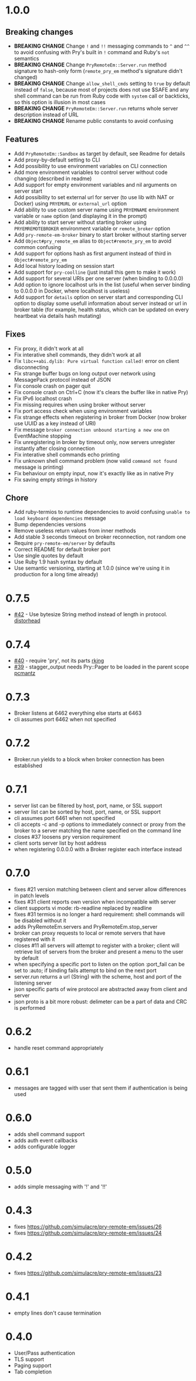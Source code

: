 # 1.0.0

## Breaking changes

* **BREAKING CHANGE** Change `!` and `!!` messaging commands to `^` and `^^` to avoid confusing with Pry's built in `!` command and Ruby's `not` semantics
* **BREAKING CHANGE** Change `PryRemoteEm::Server.run` method signature to hash-only form (`remote_pry_em` method's signature didn't changed)
* **BREAKING CHANGE** Change `allow_shell_cmds` setting to `true` by default instead of `false`, because most of projects does not use $SAFE and any shell command can be run from Ruby code with `system` call or backticks, so this option is illusion in most cases
* **BREAKING CHANGE** `PryRemoteEm::Server.run` returns whole server description instead of URL
* **BREAKING CHANGE** Rename public constants to avoid confusing

## Features

* Add `PryRemoteEm::Sandbox` as target by default, see Readme for details
* Add proxy-by-default setting to CLI
* Add possibility to use environment variables on CLI connection
* Add more environment variables to control server without code changing (described in readme)
* Add support for empty environment variables and nil arguments on server start
* Add possibility to set external url for server (to use lib with NAT or Docker) using `PRYEMURL` or `external_url` option
* Add ability to use custom server name using `PRYEMNAME` environment variable or `name` option (and displaying it in the prompt)
* Add ability to start server without starting broker using `PRYEMREMOTEBROKER` environment variable or `remote_broker` option
* Add `pry-remote-em-broker` binary to start broker without starting server
* Add `Object#pry_remote_em` alias to `Object#remote_pry_em` to avoid common confusing
* Add support for options hash as first argument instead of third in `Object#remote_pry_em`
* Add local history loading on session start
* Add support for `pry-coolline` (just install this gem to make it work)
* Add support for several URIs per one server (when binding to 0.0.0.0)
* Add option to ignore localhost urls in the list (useful when server binding to 0.0.0.0 in Docker, where localhost is useless)
* Add support for `details` option on server start and corresponding CLI option to display some usefull information about server instead or url in broker table (for example, health status, which can be updated on every heartbeat via details hash mutating)

## Fixes

* Fix proxy, it didn't work at all
* Fix interative shell commands, they didn't work at all
* Fix `libc++abi.dylib: Pure virtual function called!` error on client disconnecting
* Fix strange buffer bugs on long output over network using MessagePack protocol instead of JSON
* Fix console crash on pager quit
* Fix console crash on Ctrl+C (now it's clears the buffer like in native Pry)
* Fix IPv6 localhost crash
* Fix missing requires when using broker without server
* Fix port access check when using environment variables
* Fix strange effects when registering in broker from Docker (now broker use UUID as a key instead of URI)
* Fix message `broker connection unbound starting a new one` on EventMachine stopping
* Fix unregistering in broker by timeout only, now servers unregister instantly after closing connection
* Fix interative shell commands echo printing
* Fix unknown shell command problem (now valid `command not found` message is printing)
* Fix behaviour on empty input, now it's exactly like as in native Pry
* Fix saving empty strings in history

## Chore

* Add ruby-termios to runtime dependencies to avoid confusing `unable to load keyboard dependencies` message
* Bump dependencies versions
* Remove useless return values from inner methods
* Add stable 3 seconds timeout on broker reconnection, not random one
* Require `pry-remote-em/server` by defaults
* Correct README for default broker port
* Use single quotes by default
* Use Ruby 1.9 hash syntax by default
* Use semantic versioning, starting at 1.0.0 (since we're using it in production for a long time already)

# 0.7.5

* [#42](https://github.com/simulacre/pry-remote-em/pull/42) - Use bytesize String method instead of length in protocol. [distorhead](https://github.com/distorhead)

# 0.7.4

* [#40](https://github.com/simulacre/pry-remote-em/pull/40) - require 'pry', not its parts [rking](https://github.com/rking)
* [#39](https://github.com/simulacre/pry-remote-em/pull/39) - stagger_output needs Pry::Pager to be loaded in the parent scope [pcmantz](https://github.com/pcmantz)

# 0.7.3

* Broker listens at 6462 everything else starts at 6463
* cli assumes port 6462 when not specified

# 0.7.2

* Broker.run yields to a block when broker connection has been established

# 0.7.1

* server list can be filtered by host, port, name, or SSL support
* server list can be sorted by host, port, name, or SSL support
* cli assumes port 6461 when not specified
* cli accepts -c and -p options to immediately connect or proxy from the broker to a server matching the name specified on the command line
* closes #37 loosens pry version requirement
* client sorts server list by host address
* when registering 0.0.0.0 with a Broker register each interface instead

# 0.7.0

* fixes #21 version matching between client and server allow differences in patch levels
* fixes #31 client reports own version when incompatible with server
* client supports vi mode: rb-readline replaced by readline
* fixes #31 termios is no longer a hard requirement: shell commands will be disabled without it
* adds PryRemoteEm.servers and PryRemoteEm.stop_server
* broker can proxy requests to local or remote servers that have registered with it
* closes #11 all servers will attempt to register with a broker; client will retrieve list of servers from the broker and present a menu to the user by default
* when specifying a specific port to listen on the option :port_fail can be set to :auto; if binding fails attempt to bind on the next port
* server.run returns a url (String) with the scheme, host and port of the listening server
* json specific parts of wire protocol are abstracted away from client and server
* json proto is a bit more robust: delimeter can be a part of data and CRC is performed

# 0.6.2

* handle reset command appropriately

# 0.6.1

* messages are tagged with user that sent them if authentication is being used

# 0.6.0

* adds shell command support
* adds auth event callbacks
* adds configurable logger

# 0.5.0

* adds simple messaging with '!' and '!!'

# 0.4.3

* fixes https://github.com/simulacre/pry-remote-em/issues/26
* fixes https://github.com/simulacre/pry-remote-em/issues/24

# 0.4.2

* fixes https://github.com/simulacre/pry-remote-em/issues/23

# 0.4.1

* empty lines don't cause termination

# 0.4.0

* User/Pass authentication
* TLS support
* Paging support
* Tab completion
